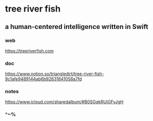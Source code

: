 # tree river fish
## a human-centered intelligence written in Swift

### web
https://treeriverfish.com

### doc
https://www.notion.so/triangledirt/tree-river-fish-9c1afe9489144ab6b92631841058a7fd

### notes
https://www.icloud.com/sharedalbum/#B0SGqkRUiGFvJgH

### ^~%
